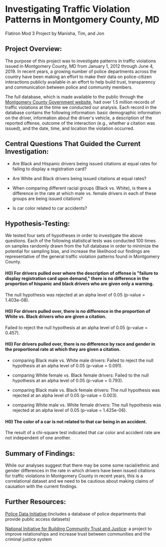 # Investigating Traffic Violation Patterns in Montgomery County, MD
Flatiron Mod 3 Project by Manisha, Tim, and Jon

## Project Overview:

The purpose of this project was to investigate patterns in traffic violations issued in Montgomery County, MD from January 1, 2012 through June 4, 2019. In recent years, a growing number of police departments across the country have been making an effort to make their data on police-citizen interactions publicly available in an effort to help build trust, transparency and communication between police and community members.

The full database, which is made available to the public through the [Montgomery County Government website](https://data.montgomerycountymd.gov/Public-Safety/Traffic-Violations/4mse-ku6q/data), had over 1.5 million records of traffic violations at the time we conducted our analysis. Each record in the database contains the following information: basic demographic information on the driver, information about the driver's vehicle, a description of the reported offense, outcome of the interaction (e.g., whether a citation was issued), and the date, time, and location the violation occurred.  

## Central Questions That Guided the Current Investigation:

* Are Black and Hispanic drivers being issued citations at equal rates for failing to display a registration card?

* Are White and Black drivers being issued citations at equal rates?

* When comparing different racial groups (Black vs. White), is there a difference in the rate at which male vs. female drivers in each of these groups are being issued citations?

* Is car color related to car accidents?


## Hypothesis-Testing:

We tested four sets of hypotheses in order to investigate the above questions.  Each of the following statistical tests was conducted 100 times on samples randomly drawn from the full database in order to minimize the potential for sampling bias, and increase the likelihood our findings are representative of the general traffic violation patterns found in Montgomery County.

#### H0) For drivers pulled over where the description of offense is "failure to display registration card upon demand," there is no difference in the proportion of hispanic and black drivers who are given only a warning.

The null hypothesis was rejected at an alpha level of 0.05 (p-value = 1.403e-08).

#### H0) For drivers pulled over, there is no difference in the proportion of White vs. Black drivers who are given a citation.

Failed to reject the null hypothesis at an alpha level of 0.05 (p-value = 0.457).

#### H0) For drivers pulled over, there is no difference by race and gender in the proportional rate at which they are given a citation.

* comparing Black male vs. White male drivers: Failed to reject the null hypothesis at an alpha level of 0.05 (p-value = 0.091).

* comparing White female vs. Black female drivers: Failed to the null hypothesis at an alpha level of 0.05 (p-value = 0.793).

* comparing Black male vs. Black female drivers:  The null hypothesis was rejected at an alpha level of 0.05 (p-value = 0.003).

* comparing White male vs. White female drivers: The null hypothesis was rejected at an alpha level of 0.05 (p-value = 1.425e-06).

#### H0) The color of a car is not related to that car being in an accident.

The result of a chi-square test indicated that car color and accident rate are not independent of one another.

## Summary of Findings:

While our analyses suggest that there may be some some racial/ethnic and gender differences in the rate in which drivers have been issued citations for traffic violations in Montgomery County in recent years, this is a correlational dataset and we need to be cautious about making claims of causation with the current findings.

## Further Resources:

[Police Data Initiative](https://www.policedatainitiative.org):(includes a database of police departments that provide public access datasets)

[National Initiative for Building Community Trust and Justice](https://www.policedatainitiative.org/datasets/): a project to improve relationships and increase trust between communities and the criminal justice system
